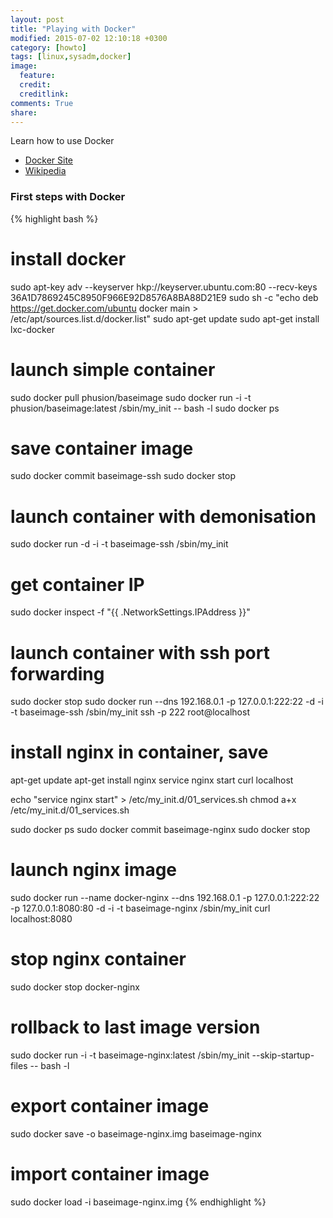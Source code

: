 ```yaml
---
layout: post
title: "Playing with Docker"
modified: 2015-07-02 12:10:18 +0300
category: [howto]
tags: [linux,sysadm,docker]
image:
  feature:
  credit:
  creditlink:
comments: True
share:
---
```

Learn how to use Docker

- [Docker Site](https://www.docker.com/)
- [Wikipedia](https://en.wikipedia.org/wiki/Docker_(software))

### First steps with Docker 
{% highlight bash %}
# install docker
sudo apt-key adv --keyserver hkp://keyserver.ubuntu.com:80 --recv-keys 36A1D7869245C8950F966E92D8576A8BA88D21E9
sudo sh -c "echo deb https://get.docker.com/ubuntu docker main > /etc/apt/sources.list.d/docker.list"
sudo apt-get update
sudo apt-get install lxc-docker

# launch simple container
sudo docker pull phusion/baseimage
sudo docker run -i -t phusion/baseimage:latest /sbin/my_init -- bash -l
sudo docker ps

# save container image
sudo docker commit <container id> baseimage-ssh
sudo docker stop <container id>

# launch container with demonisation
sudo docker run -d -i -t baseimage-ssh /sbin/my_init

# get container IP
sudo docker inspect -f "{{ .NetworkSettings.IPAddress }}" <container id>

# launch container with ssh port forwarding
sudo docker stop <container id>
sudo docker run --dns 192.168.0.1 -p 127.0.0.1:222:22 -d -i -t baseimage-ssh /sbin/my_init
ssh -p 222 root@localhost

# install nginx in container, save
apt-get update
apt-get install nginx
service nginx start
curl localhost

echo "service nginx start" > /etc/my_init.d/01_services.sh
chmod a+x /etc/my_init.d/01_services.sh

sudo docker ps
sudo docker commit <container id> baseimage-nginx
sudo docker stop <container id>

# launch nginx image 
sudo docker run --name docker-nginx --dns 192.168.0.1 -p 127.0.0.1:222:22 -p 127.0.0.1:8080:80 -d -i -t baseimage-nginx /sbin/my_init
curl localhost:8080

# stop nginx container
sudo docker stop docker-nginx

# rollback to last image version
sudo docker run -i -t baseimage-nginx:latest /sbin/my_init --skip-startup-files -- bash -l

# export container image 
sudo docker save -o baseimage-nginx.img baseimage-nginx

# import container image
sudo docker load -i baseimage-nginx.img
{% endhighlight %}
